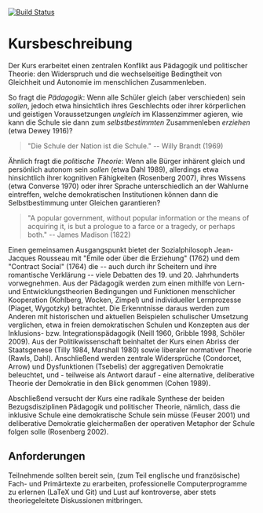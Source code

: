 [![Build Status](https://www.gitbook.io/button/status/book/maxheld/emile)](https://www.gitbook.io/book/maxheld/emile/activity)


# Kursbeschreibung

Der Kurs erarbeitet einen zentralen Konflikt aus Pädagogik und politischer Theorie:
den Widerspruch und die wechselseitige Bedingtheit von Gleichheit und Autonomie im menschlichen Zusammenleben.

So fragt die *Pädagogik*:
Wenn alle Schüler gleich (aber verschieden) sein *sollen*, jedoch etwa hinsichtlich ihres Geschlechts oder ihrer körperlichen und geistigen Voraussetzungen *ungleich* im Klassenzimmer agieren, wie kann die Schule sie dann zum *selbstbestimmten* Zusammenleben *erziehen* (etwa Dewey 1916)?

> "Die Schule der Nation ist die Schule."
> -- Willy Brandt (1969)

Ähnlich fragt die *politische Theorie*:
Wenn alle Bürger inhärent gleich und persönlich autonom sein *sollen* (etwa Dahl 1989), allerdings etwa hinsichtlich ihrer kognitiven Fähigkeiten (Rosenberg 2007), ihres Wissens (etwa Converse 1970) oder ihrer Sprache unterschiedlich an der Wahlurne eintreffen, welche demokratischen Institutionen können dann die Selbstbestimmung unter Gleichen garantieren?

> "A popular government, without popular information or the means of acquiring it, is but a prologue to a farce or a tragedy, or perhaps both."
> -- James Madison (1822)

Einen gemeinsamen Ausgangspunkt bietet der Sozialphilosoph Jean-Jacques Rousseau mit "Émile oder über die Erziehung" (1762) und dem "Contract Social" (1764) die  -- auch durch ihr Scheitern und ihre romantische Verklärung -- viele Debatten des 19. und 20. Jahrhunderts vorwegnehmen.
Aus der Pädagogik werden zum einen mithilfe von Lern- und Entwicklungstheorien Bedingungen und Funktionen menschlicher Kooperation (Kohlberg, Wocken, Zimpel) und individueller Lernprozesse (Piaget, Wygotzky) betrachtet.
Die Erkenntnisse daraus werden zum Anderen mit historischen und aktuellen Beispielen schulischer Umsetzung verglichen, etwa in freien demokratischen Schulen und Konzepten aus der Inklusions- bzw. Integrationspädagogik (Neill 1960, Gribble 1998, Schöler 2009).
Aus der Politikwissenschaft beinhaltet der Kurs einen Abriss der Staatsgenese (Tilly 1984, Marshall 1980) sowie liberaler normativer Theorie (Rawls, Dahl).
Anschließend werden zentrale Widersprüche (Condorcet, Arrow) und Dysfunktionen (Tsebelis) der aggregativen Demokratie beleuchtet, und - teilweise als Antwort darauf - eine alternative, deliberative Theorie der Demokratie in den Blick genommen (Cohen 1989).

Abschließend versucht der Kurs eine radikale Synthese der beiden Bezugsdisziplinen Pädagogik und politischer Theorie, nämlich, dass die inklusive Schule eine demokratische Schule sein müsse (Feuser 2001) und deliberative Demokratie gleichermaßen der operativen Metaphor der Schule folgen solle (Rosenberg 2002).


## Anforderungen

Teilnehmende sollten bereit sein, (zum Teil englische und französische) Fach- und Primärtexte zu erarbeiten, professionelle Computerprogramme zu erlernen (LaTeX und Git) und Lust auf kontroverse, aber stets theoriegeleitete Diskussionen mitbringen.
